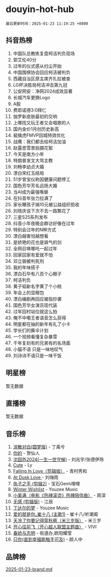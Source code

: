 # douyin-hot-hub

`最后更新时间：2025-01-23 11:19:25 +0800`

## 抖音热榜

1. 中国队总教练复盘柯洁判负现场
1. 郭艾伦40分
1. 过年的仪式感从扫尘开始
1. 中国围棋协会回应柯洁被判负
1. 西藏自治区原主席齐扎拉被查
1. LG杯决胜局柯洁冲击第九冠
1. 公安网安：净网2024成效显著
1. 长城汽车更换Logo
1. A股
1. 费耶诺德3:0拜仁
1. 伽罗新皮肤最初的交响
1. 上哪找又玩王者又会唱歌的人
1. 国内金价1月创历史新高
1. 裴擒虎FMVP回城特效优化
1. 战鹰：我们都去给柯洁加油
1. 赵露思雪景拍摄花絮
1. 今天是南方小年
1. 特朗普发文大骂主教
1. 刘畅李幼贞大婚
1. 漂白宋红玉结局
1. 51岁曾宝仪称因健康问题停工
1. 国色芳华芳名远扬大婚
1. 当AI成为最强嘴替
1. 在抖音年张力拉满了
1. 家长曝孩子捐10元被公益组织拒收
1. 刘晓庆说下次不去一路繁花了
1. 三星S25系列发布
1. 抖音小年夜晚会群访好像在过年
1. 特别会过年的N种方式
1. 漂白越害怕越想看
1. 是娇艳的花也是飒气的剑
1. 全网召唤哪吒一起过年
1. 回家回家有爱就不怕
1. 邓立钢被判死刑
1. 我的年味搭子
1. 漂白石毕有八百个心眼子
1. 柯洁判负
1. 黄子韬新名字黄了个小桃
1. 年会上的显眼包
1. 漂白编剧再回应被指抄袭
1. 国色芳华女演员现代装
1. 过年回村站位就这么拍
1. 俺不中嘞王者语音怎么获得
1. 明星都在抽的新年有礼了小卡
1. 学长们的撕伞计划
1. 一个视频看懂复杂暴雪
1. 千年复刻有的兄弟有的名场面
1. 小猫不语 只是一味地叹气
1. 刘诗诗不语只是一味干饭

## 明星榜

暂无数据

## 直播榜

暂无数据

## 音乐榜

1. [消散对白(圆梦版)](https://sf5-hl-cdn-tos.douyinstatic.com/obj/tos-cn-ve-2774/og4jB5I5IizzoZVAAAzWgBMAsMDWoArfwBOiFs) - 丁禹兮
1. [你的](https://sf5-hl-cdn-tos.douyinstatic.com/obj/tos-cn-ve-2774/oYuIeKf42jB7sEV6B2upMdpYAgfrQWj0FeRegh) - 贺仙人
1. [沈园外2024(一生一世守候)](https://sf5-hl-cdn-tos.douyinstatic.com/obj/tos-cn-ve-2774/oAIYMHGCmKaYKFDd6FZBf9AfMfx1eErAAEJAFH) - 刘兆宇/张德伊玲
1. [Cute](https://sf5-hl-cdn-tos.douyinstatic.com/obj/tos-cn-ve-2774/o4IbIzHWKAAB4wsS5qMBRiiAlEBGTpQRNfFvuo) - Ly
1. [Falling In Love（剪辑版）](https://sf5-hl-cdn-tos.douyinstatic.com/obj/tos-cn-ve-2774/o8ajpA8zzgBPahbBIO8AcKGBLJezFCRd1wfP9f) - 青村秀和
1. [ At Dusk  Love ](https://sf5-hl-cdn-tos.douyinstatic.com/obj/tos-cn-ve-2774/o8CrpCf5CaYgI4ZrtQgMQAFEfuGqNnRSDQAPBc) - 刘嗨雨
1. [执子之手 (剪辑2)](https://sf5-hl-cdn-tos.douyinstatic.com/obj/tos-cn-ve-2774/oUoZLQjCc31XzqsBnBQUNgeKtYPBcgbFDwtfcu) - 宝石Gem\哩哩
1. [Winter Wishlist](https://sf5-hl-cdn-tos.douyinstatic.com/obj/tos-cn-ve-2774/oIIgUOeamCFCVAzxN6MFRLIBlLGpUqQxeeHrLE) - Youzee Music
1. [小美满（电影《热辣滚烫》热辣陪伴曲）](https://sf5-hl-cdn-tos.douyinstatic.com/obj/tos-cn-ve-2774/o0GAn2lSgfZIDUgtevCGDQYnFg4CwnrBaxbTZL) - 周深
1. [无感 (剪辑版)](https://sf5-hl-cdn-tos.douyinstatic.com/obj/tos-cn-ve-2774/o0eIsUzJBDlQaQFC5OFlgbMEZC1TFYBftOBn6p) - 江辰
1. [丁达尔的梦](https://sf5-hl-cdn-tos.douyinstatic.com/obj/tos-cn-ve-2774/oMU3WirUZBVQkAC9ccG5P2IQirziZM2RTInUY) - Youzee Music
1. [爱的就是你_崔十八 (主歌1)](https://sf5-hl-cdn-tos.douyinstatic.com/obj/tos-cn-ve-2774/oI5BO5DhFZ6UTcNCnZaOCBLtZ7WIMQGfgnXf5E) - 崔十八/听潮阁
1. [天冷了你要记得穿秋裤（米三岁版）](https://sf5-hl-cdn-tos.douyinstatic.com/obj/tos-cn-ve-2774/oQlIwVIDWiZ6BQilAorS7MA0AgCkQDvcZAdm1) - 米三岁
1. [开心往前飞（开心超人联盟主题曲）](https://sf6-cdn-tos.douyinstatic.com/obj/tos-cn-ve-2774/9d8fb7c82cf1421fb93a9fe925275e0a) - VIVI
1. [春娇与志明](https://sf3-cdn-tos.douyinstatic.com/obj/tos-cn-ve-2774/e530d8fceb7044b39707d7f9ff54add1) - 街道办,欧阳耀莹
1. [只你(直到幸福能触手可及)](https://sf5-hl-cdn-tos.douyinstatic.com/obj/tos-cn-ve-2774/o0lBkRDzFTeaVSUz3ZZSCBVtZ5DIMQGfgmEAuE) - 颜人中

## 品牌榜

[2025-01-23-brand.md](2025-01-23-brand.md)
